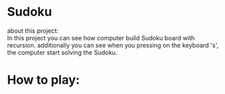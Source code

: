 # Sudoku
about this project: <br />
In this project you can see how computer build Sudoku board with recursion.
additionally you can see when you pressing on the keyboard 's', the computer
start solving the Sudoku.

# How to play:
